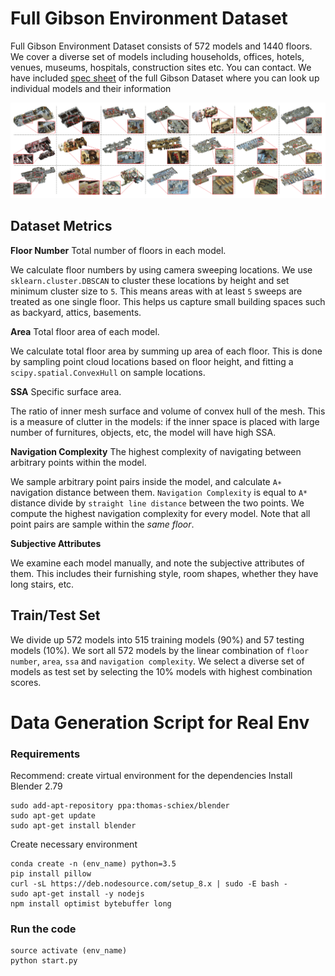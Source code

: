 # Full Gibson Environment Dataset

Full Gibson Environment Dataset consists of 572 models and 1440 floors. We cover a diverse set of models including households, offices, hotels, venues, museums, hospitals, construction sites etc. You can contact. We have included [spec sheet](https://docs.google.com/spreadsheets/d/1hhjAtgASv8MBkXa7aXH5obyf7v6d-oDm1KRR0oiSEzk/edit?usp=sharing) of the full Gibson Dataset where you can look up individual models and their information

<img src=misc/spaces.png width="800">

## Dataset Metrics

**Floor Number** Total number of floors in each model.

We calculate floor numbers by using camera sweeping locations. We use `sklearn.cluster.DBSCAN` to cluster these locations by height and set minimum cluster size to `5`. This means areas with at least `5` sweeps are treated as one single floor. This helps us capture small building spaces such as backyard, attics, basements.

**Area** Total floor area of each model.

We calculate total floor area by summing up area of each floor. This is done by sampling point cloud locations based on floor height, and fitting a `scipy.spatial.ConvexHull` on sample locations.

**SSA** Specific surface area. 

The ratio of inner mesh surface and volume of convex hull of the mesh. This is a measure of clutter in the models: if the inner space is placed with large number of furnitures, objects, etc, the model will have high SSA. 

**Navigation Complexity** The highest complexity of navigating between arbitrary points within the model.

We sample arbitrary point pairs inside the model, and calculate `A∗` navigation distance between them. `Navigation Complexity` is equal to `A*` distance divide by `straight line distance` between the two points. We compute the highest navigation complexity for every model. Note that all point pairs are sample within the *same floor*.

**Subjective Attributes**

We examine each model manually, and note the subjective attributes of them. This includes their furnishing style, room shapes, whether they have long stairs, etc.

## Train/Test Set
We divide up 572 models into 515 training models (90%) and 57 testing models (10%). We sort all 572 models by the linear combination of `floor number`, `area`, `ssa` and `navigation complexity`. We select a diverse set of models as test set by selecting the 10% models with highest combination scores. 




# Data Generation Script for Real Env

### Requirements
Recommend: create virtual environment for the dependencies
Install Blender 2.79
```shell
sudo add-apt-repository ppa:thomas-schiex/blender
sudo apt-get update
sudo apt-get install blender
```
Create necessary environment
```shell
conda create -n (env_name) python=3.5
pip install pillow
curl -sL https://deb.nodesource.com/setup_8.x | sudo -E bash -
sudo apt-get install -y nodejs
npm install optimist bytebuffer long
```


### Run the code
```shell
source activate (env_name)
python start.py
```
